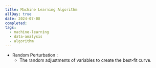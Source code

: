 ```yaml
---
title: Machine Learning Algorithm
allDay: true
date: 2024-07-08
completed: 
tags:
  - machine-learning
  - data-analysis
  - algorithm
---
```


- Random Perturbation : 
	- The random adjustments of variables to create the best-fit curve.

